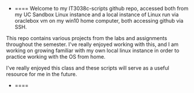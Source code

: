 * ====
Welcome to my IT3038c-scripts github repo, accessed both from my UC Sandbox Linux instance and a local instance of Linux run via oraclebox vm on my win10 home computer, both accessing github via SSH.

This repo contains various projects from the labs and assignments throughout the semester. I've really enjoyed working with this, and I am working on growing familiar with my own local linux instance in order to practice working with the OS from home. 

I've really enjoyed this class and these scripts will serve as a useful resource for me in the future.
* ====
